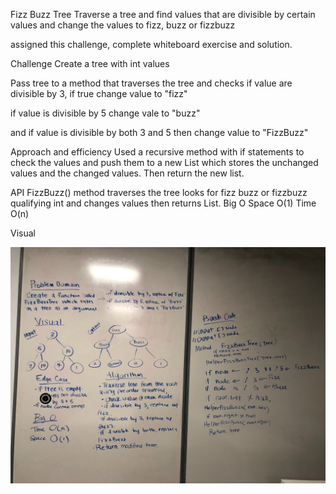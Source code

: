 Fizz Buzz Tree
Traverse a tree and find values that are divisible by certain values and change the values to fizz, buzz or fizzbuzz

assigned this challenge, complete whiteboard exercise and solution.

Challenge
Create a tree with int values

Pass tree to a method that traverses the tree and checks if value are divisible by 3, if true change value to "fizz"

if value is divisible by 5 change vale to "buzz"

and if value is divisible by both 3 and 5 then change value to "FizzBuzz"

Approach and efficiency
Used a recursive method with if statements to check the values and push them to a new List which stores the unchanged values and the changed values. Then return the new list.

API
FizzBuzz() method traverses the tree looks for fizz buzz or fizzbuzz qualifying int and changes values then returns List. 
Big O 
Space O(1) 
Time O(n)

Visual



![Whiteboard](https://github.com/rynnnaa/data-structures-and-algorithms/blob/master/assets/FizzBuzzTree.jpg)
